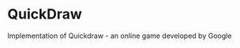 #                         QuickDraw
Implementation of Quickdraw - an online game developed by Google
